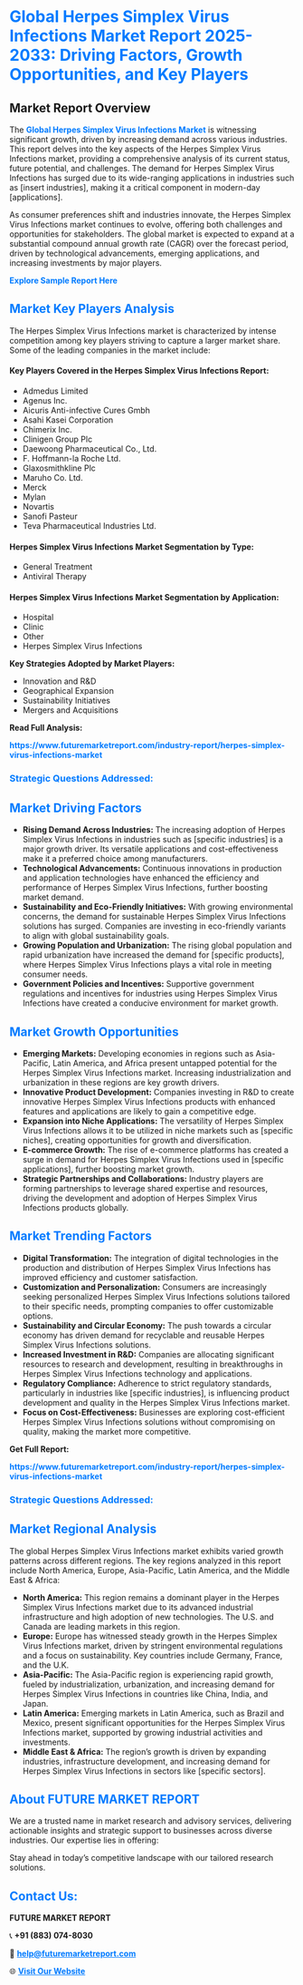 <h1 style="color: #007BFF;">Global Herpes Simplex Virus Infections Market Report 2025-2033: Driving Factors, Growth Opportunities, and Key Players</h1>

<section id="overview">
<h2>Market Report Overview</h2>
<p>The <a href="https://www.futuremarketreport.com/industry-report/herpes-simplex-virus-infections-market" style="color: #007BFF; text-decoration: none;"><strong>Global Herpes Simplex Virus Infections Market</strong></a> is witnessing significant growth, driven by increasing demand across various industries. This report delves into the key aspects of the Herpes Simplex Virus Infections market, providing a comprehensive analysis of its current status, future potential, and challenges. The demand for Herpes Simplex Virus Infections has surged due to its wide-ranging applications in industries such as [insert industries], making it a critical component in modern-day [applications].</p>
<p>As consumer preferences shift and industries innovate, the Herpes Simplex Virus Infections market continues to evolve, offering both challenges and opportunities for stakeholders. The global market is expected to expand at a substantial compound annual growth rate (CAGR) over the forecast period, driven by technological advancements, emerging applications, and increasing investments by major players.</p>
</section>

<section id="overview">
<p><a href="https://www.futuremarketreport.com/request-sample/reportId=127553" style="color: #007BFF; text-decoration: none;"><strong>Explore Sample Report Here</strong></a></p>
</section>

<section id="key-players">
<h2 style="color: #007BFF;">Market Key Players Analysis</h2>
<p>The Herpes Simplex Virus Infections market is characterized by intense competition among key players striving to capture a larger market share. Some of the leading companies in the market include:</p>
<h4>Key Players Covered in the Herpes Simplex Virus Infections Report:</h4>
<ul><li>Admedus Limited</li><li>Agenus Inc.</li><li>Aicuris Anti-infective Cures Gmbh</li><li>Asahi Kasei Corporation</li><li>Chimerix Inc.</li><li>Clinigen Group Plc</li><li>Daewoong Pharmaceutical Co., Ltd.</li><li>F. Hoffmann-la Roche Ltd.</li><li>Glaxosmithkline Plc</li><li>Maruho Co. Ltd.</li><li>Merck</li><li>Mylan</li><li>Novartis</li><li>Sanofi Pasteur</li><li>Teva Pharmaceutical Industries Ltd.</li></ul>
<h4>Herpes Simplex Virus Infections Market Segmentation by Type:</h4>
<ul><li>General Treatment</li><li>Antiviral Therapy</li></ul>

<h4>Herpes Simplex Virus Infections Market Segmentation by Application:</h4>
<ul><li>Hospital</li><li>Clinic</li><li>Other</li><li>Herpes Simplex Virus Infections</li></ul>
<p><strong>Key Strategies Adopted by Market Players:</strong></p>
<ul>
<li>Innovation and R&D</li>
<li>Geographical Expansion</li>
<li>Sustainability Initiatives</li>
<li>Mergers and Acquisitions</li>
</ul>
</section>

<section>
<p><strong>Read Full Analysis: </strong></p><a href="https://www.futuremarketreport.com/industry-report/herpes-simplex-virus-infections-market" style="color: #007BFF; text-decoration: none;"><strong>https://www.futuremarketreport.com/industry-report/herpes-simplex-virus-infections-market</strong></a>
<h3 style="color: #007BFF;">Strategic Questions Addressed:</h3>
</section>

<section id="driving-factors">
<h2 style="color: #007BFF;">Market Driving Factors</h2>
<ul>
<li><strong>Rising Demand Across Industries:</strong> The increasing adoption of Herpes Simplex Virus Infections in industries such as [specific industries] is a major growth driver. Its versatile applications and cost-effectiveness make it a preferred choice among manufacturers.</li>
<li><strong>Technological Advancements:</strong> Continuous innovations in production and application technologies have enhanced the efficiency and performance of Herpes Simplex Virus Infections, further boosting market demand.</li>
<li><strong>Sustainability and Eco-Friendly Initiatives:</strong> With growing environmental concerns, the demand for sustainable Herpes Simplex Virus Infections solutions has surged. Companies are investing in eco-friendly variants to align with global sustainability goals.</li>
<li><strong>Growing Population and Urbanization:</strong> The rising global population and rapid urbanization have increased the demand for [specific products], where Herpes Simplex Virus Infections plays a vital role in meeting consumer needs.</li>
<li><strong>Government Policies and Incentives:</strong> Supportive government regulations and incentives for industries using Herpes Simplex Virus Infections have created a conducive environment for market growth.</li>
</ul>
</section>

<section id="growth-opportunities">
<h2 style="color: #007BFF;">Market Growth Opportunities</h2>
<ul>
<li><strong>Emerging Markets:</strong> Developing economies in regions such as Asia-Pacific, Latin America, and Africa present untapped potential for the Herpes Simplex Virus Infections market. Increasing industrialization and urbanization in these regions are key growth drivers.</li>
<li><strong>Innovative Product Development:</strong> Companies investing in R&D to create innovative Herpes Simplex Virus Infections products with enhanced features and applications are likely to gain a competitive edge.</li>
<li><strong>Expansion into Niche Applications:</strong> The versatility of Herpes Simplex Virus Infections allows it to be utilized in niche markets such as [specific niches], creating opportunities for growth and diversification.</li>
<li><strong>E-commerce Growth:</strong> The rise of e-commerce platforms has created a surge in demand for Herpes Simplex Virus Infections used in [specific applications], further boosting market growth.</li>
<li><strong>Strategic Partnerships and Collaborations:</strong> Industry players are forming partnerships to leverage shared expertise and resources, driving the development and adoption of Herpes Simplex Virus Infections products globally.</li>
</ul>
</section>

<section id="trending-factors">
<h2 style="color: #007BFF;">Market Trending Factors</h2>
<ul>
<li><strong>Digital Transformation:</strong> The integration of digital technologies in the production and distribution of Herpes Simplex Virus Infections has improved efficiency and customer satisfaction.</li>
<li><strong>Customization and Personalization:</strong> Consumers are increasingly seeking personalized Herpes Simplex Virus Infections solutions tailored to their specific needs, prompting companies to offer customizable options.</li>
<li><strong>Sustainability and Circular Economy:</strong> The push towards a circular economy has driven demand for recyclable and reusable Herpes Simplex Virus Infections solutions.</li>
<li><strong>Increased Investment in R&D:</strong> Companies are allocating significant resources to research and development, resulting in breakthroughs in Herpes Simplex Virus Infections technology and applications.</li>
<li><strong>Regulatory Compliance:</strong> Adherence to strict regulatory standards, particularly in industries like [specific industries], is influencing product development and quality in the Herpes Simplex Virus Infections market.</li>
<li><strong>Focus on Cost-Effectiveness:</strong> Businesses are exploring cost-efficient Herpes Simplex Virus Infections solutions without compromising on quality, making the market more competitive.</li>
</ul>
</section>

<section>
<p><strong>Get Full Report: </strong></p><a href="https://www.futuremarketreport.com/industry-report/herpes-simplex-virus-infections-market" style="color: #007BFF; text-decoration: none;"><strong>https://www.futuremarketreport.com/industry-report/herpes-simplex-virus-infections-market</strong></a>
<h3 style="color: #007BFF;">Strategic Questions Addressed:</h3>
</section>


<section id="regional-analysis">
<h2 style="color: #007BFF;">Market Regional Analysis</h2>
<p>The global Herpes Simplex Virus Infections market exhibits varied growth patterns across different regions. The key regions analyzed in this report include North America, Europe, Asia-Pacific, Latin America, and the Middle East & Africa:</p>
<ul>
<li><strong>North America:</strong> This region remains a dominant player in the Herpes Simplex Virus Infections market due to its advanced industrial infrastructure and high adoption of new technologies. The U.S. and Canada are leading markets in this region.</li>
<li><strong>Europe:</strong> Europe has witnessed steady growth in the Herpes Simplex Virus Infections market, driven by stringent environmental regulations and a focus on sustainability. Key countries include Germany, France, and the U.K.</li>
<li><strong>Asia-Pacific:</strong> The Asia-Pacific region is experiencing rapid growth, fueled by industrialization, urbanization, and increasing demand for Herpes Simplex Virus Infections in countries like China, India, and Japan.</li>
<li><strong>Latin America:</strong> Emerging markets in Latin America, such as Brazil and Mexico, present significant opportunities for the Herpes Simplex Virus Infections market, supported by growing industrial activities and investments.</li>
<li><strong>Middle East & Africa:</strong> The region’s growth is driven by expanding industries, infrastructure development, and increasing demand for Herpes Simplex Virus Infections in sectors like [specific sectors].</li>
</ul>
</section>

<footer>
<h2 style="color: #007BFF;">About FUTURE MARKET REPORT</h2>
<p>We are a trusted name in market research and advisory services, delivering actionable insights and strategic support to businesses across diverse industries. Our expertise lies in offering:</p>

<p>Stay ahead in today’s competitive landscape with our tailored research solutions.</p>

<h2 style="color: #007BFF;">Contact Us:</h2>
<p><strong>FUTURE MARKET REPORT</strong></p>
<p>📞 <strong>+91 (883) 074-8030</strong></p>
<p>📧 <strong><a href="mailto:help@futuremarketreport.com" style="color: #007BFF;">help@futuremarketreport.com</a></strong></p>
<p>🌐 <strong><a href="https://www.futuremarketreport.com/" style="color: #007BFF;">Visit Our Website</a></strong></p>
</footer>